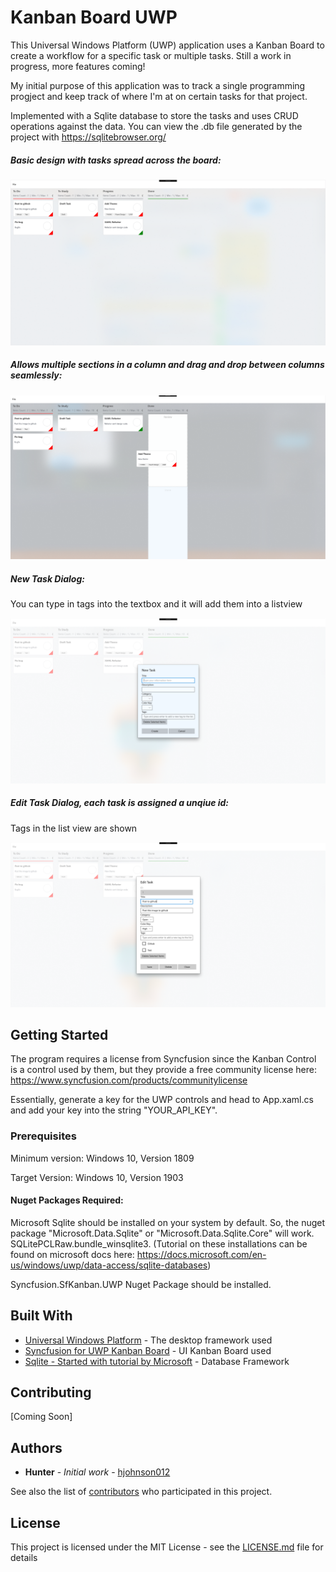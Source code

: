 # Kanban Board UWP

This Universal Windows Platform (UWP) application uses a Kanban Board to create a workflow for a specific task or multiple tasks. Still a work in progress, more features coming!

My initial purpose of this application was to track a single programming progject and keep track of where I'm at on certain tasks 
for that project.  

Implemented with a Sqlite database to store the tasks and uses CRUD operations against the data. You can view the .db file generated by the project with https://sqlitebrowser.org/

##### Basic design with tasks spread across the board:

![Image of Program](KanbanBoardUWP/Images/KanbanBoard.PNG)

##### Allows multiple sections in a column and drag and drop between columns seamlessly:

![Image of Program](KanbanBoardUWP/Images/KanbanBoard4.png)

##### New Task Dialog:

You can type in tags into the textbox and it will add them into a listview

![Image of Program](KanbanBoardUWP/Images/KanbanBoard2.PNG)

##### Edit Task Dialog, each task is assigned a unqiue id:

Tags in the list view are shown

![Image of Program](KanbanBoardUWP/Images/KanbanBoard3.PNG)


## Getting Started

The program requires a license from Syncfusion since the Kanban Control is a control used by them, but they provide a free community license here: https://www.syncfusion.com/products/communitylicense

Essentially, generate a key for the UWP controls and head to App.xaml.cs and add your key into the string "YOUR_API_KEY". 

### Prerequisites

Minimum version: Windows 10, Version 1809

Target Version: Windows 10, Version 1903

#### Nuget Packages Required:

Microsoft Sqlite should be installed on your system by default. So, the nuget package "Microsoft.Data.Sqlite" or "Microsoft.Data.Sqlite.Core" will
work. SQLitePCLRaw.bundle_winsqlite3. (Tutorial on these installations can be found on microsoft docs here: https://docs.microsoft.com/en-us/windows/uwp/data-access/sqlite-databases)

Syncfusion.SfKanban.UWP Nuget Package should be installed.

## Built With

* [Universal Windows Platform](https://developer.microsoft.com/en-us/windows/apps) - The desktop framework used
* [Syncfusion for UWP Kanban Board](https://www.syncfusion.com/uwp-ui-controls/kanban-board) - UI Kanban Board used
* [Sqlite - Started with tutorial by Microsoft](https://docs.microsoft.com/en-us/windows/uwp/data-access/sqlite-databases) - Database Framework 

## Contributing

[Coming Soon]

## Authors

* **Hunter** - *Initial work* - [hjohnson012](https://github.com/hjohnson012)

See also the list of [contributors](https://github.com/hjohnson12/KanbanBoardUWP/graphs/contributors) who participated in this project.

## License

This project is licensed under the MIT License - see the [LICENSE.md](LICENSE.md) file for details
